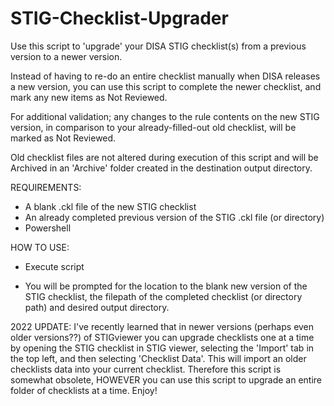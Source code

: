 # STIG-Checklist-Upgrader

Use this script to 'upgrade' your DISA STIG checklist(s) from a previous version to a newer version.

Instead of having to re-do an entire checklist manually when DISA releases a new version, you can use this script to complete the newer checklist, and mark any new items as Not Reviewed.

For additional validation; any changes to the rule contents on the new STIG version, in comparison to your already-filled-out old checklist, will be marked as Not Reviewed.

Old checklist files are not altered during execution of this script and will be Archived in an 'Archive' folder created in the destination output directory.

REQUIREMENTS:
- A blank .ckl file of the new STIG checklist
- An already completed previous version of the STIG .ckl file (or directory)
- Powershell

HOW TO USE:

- Execute script

- You will be prompted for the location to the blank new version of the STIG checklist, the filepath of the completed checklist (or directory path) and desired output directory.



2022 UPDATE: I've recently learned that in newer versions (perhaps even older versions??) of STIGviewer you can upgrade checklists one at a time by opening the STIG checklist in STIG viewer, selecting the 'Import' tab in the top left, and then selecting 'Checklist Data'. This will import an older checklists data into your current checklist. Therefore this script is somewhat obsolete, HOWEVER you can use this script to upgrade an entire folder of checklists at a time. Enjoy!
